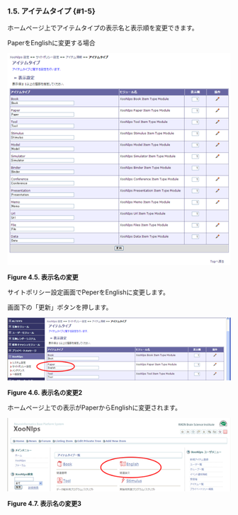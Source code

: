 ### 1.5. アイテムタイプ {#1-5}

ホームページ上でアイテムタイプの表示名と表示順を変更できます。

PaperをEnglishに変更する場合

![表示名の変更](../../assets/xoonips-policy5.png)

**Figure 4.5. 表示名の変更**

サイトポリシー設定画面でPeperをEnglishに変更します。

画面下の「更新」ボタンを押します。

![表示名の変更2](../../assets/xoonips-policy6.png)

**Figure 4.6. 表示名の変更2**

ホームページ上での表示がPaperからEnglishに変更されます。

![表示名の変更3](../../assets/xoonips-policy7.png)

**Figure 4.7. 表示名の変更3**